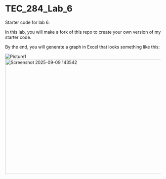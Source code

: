 # TEC_284_Lab_6
Starter code for lab 6.

In this lab, you will make a fork of this repo to create your own version of my starter code.

By the end, you will generate a graph in Excel that looks something like this:

![Picture1](https://github.com/user-attachments/assets/aa726deb-2206-4f85-95d6-e49df3beb05e)
<img width="612" height="371" alt="Screenshot 2025-09-09 143542" src="https://github.com/user-attachments/assets/1c29970f-c22b-4a1e-9983-9f6eb34c6b7d" />
